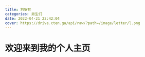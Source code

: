 ```yaml
---
title: 刘安睦
categories: 男生们
date: 2022-04-21 22:42:04
cover: https://drive.cten.ga/api/raw/?path=/image/letter/l.png
---
```

# 欢迎来到我的个人主页